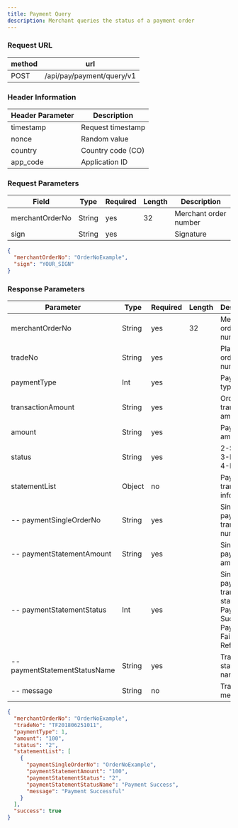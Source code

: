 ```yaml
---
title: Payment Query
description: Merchant queries the status of a payment order
---
```


### Request URL

| method | url                       |
| ------ | ------------------------- |
| POST   | /api/pay/payment/query/v1 |

### Header Information

| Header Parameter | Description       |
| --------------- |-------------------|
| timestamp      | Request timestamp |
| nonce          | Random value      |
| country        | Country code (CO) |
| app_code       | Application ID    |

### Request Parameters

| Field           | Type   | Required | Length | Description           |
| --------------- | ------ | -------- | ------ | --------------------- |
| merchantOrderNo | String | yes      | 32     | Merchant order number |
| sign           | String | yes      |        | Signature            |

```json title="Request Example"
{
  "merchantOrderNo": "OrderNoExample",
  "sign": "YOUR_SIGN"
}
```

### Response Parameters

| Parameter                     | Type   | Required | Length | Description                                                                                                            |
| ---------------------------- | ------ | -------- | ------ | ---------------------------------------------------------------------------------------------------------------------- |
| merchantOrderNo              | String | yes      | 32     | Merchant order number                                                                                                  |
| tradeNo                      | String | yes      |        | Platform order number                                                                                                  |
| paymentType                  | Int    | yes      |        | Payment type|
| transactionAmount            | String | yes      |        | Order transaction amount                                                                                               |
| amount                       | String | yes      |        | Payment amount                                                                                                         |
| status                       | String | yes      |        | 2-Success 3-Failed 4-Refund                                                                                            |
| statementList                | Object | no       |        | Payment transaction information                                                                                        |
| -- paymentSingleOrderNo      | String | yes      |        | Single payment transaction number                                                                                      |
| -- paymentStatementAmount    | String | yes      |        | Single payment amount                                                                                                  |
| -- paymentStatementStatus    | Int    | yes      |        | Single payment transaction status: 2-Payment Success 3-Payment Failed 4-Refund                                          |
| -- paymentStatementStatusName| String | yes      |        | Transaction status name                                                                                                |
| -- message                   | String | no       |        | Transaction message                                                                                                    |

```json title="Response Example"
{
  "merchantOrderNo": "OrderNoExample",
  "tradeNo": "TF201806251011",
  "paymentType": 1,
  "amount": "100",
  "status": "2",
  "statementList": [
    {
      "paymentSingleOrderNo": "OrderNoExample",
      "paymentStatementAmount": "100",
      "paymentStatementStatus": "2",
      "paymentStatementStatusName": "Payment Success",
      "message": "Payment Successful"
    }
  ],
  "success": true
}

